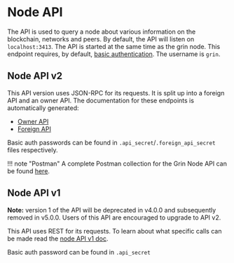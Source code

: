 # Node API

The API is used to query a node about various information on the blockchain, networks and peers. By default, the API will listen on `localhost:3413`. The API is started at the same time as the grin node.
This endpoint requires, by default, [basic authentication](https://en.wikipedia.org/wiki/Basic_access_authentication). The username is `grin`.

## Node API v2

This API version uses JSON-RPC for its requests. It is split up into a foreign API and an owner API. The documentation for these endpoints is automatically generated:

* [Owner API](https://docs.rs/grin_api/latest/grin_api/trait.OwnerRpc.html)
* [Foreign API](https://docs.rs/grin_api/latest/grin_api/trait.ForeignRpc.html)

Basic auth passwords can be found in `.api_secret`/`.foreign_api_secret` files respectively.

!!! note "Postman"
    A complete Postman collection for the Grin Node API can be found [here](https://forum.grin.mw/t/full-postman-collection-for-grin-node-api/7696).

## Node API v1

**Note:** version 1 of the API will be deprecated in v4.0.0 and subsequently removed in v5.0.0. Users of this API are encouraged to upgrade to API v2.

This API uses REST for its requests. To learn about what specific calls can be made read the [node API v1 doc](https://github.com/mimblewimble/grin/blob/master/doc/api/node_api_v1.md).

Basic auth password can be found in `.api_secret`
